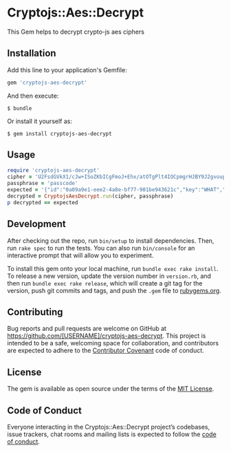# Cryptojs::Aes::Decrypt

This Gem helps to decrypt crypto-js aes ciphers

## Installation

Add this line to your application's Gemfile:

```ruby
gem 'cryptojs-aes-decrypt'
```

And then execute:

    $ bundle

Or install it yourself as:

    $ gem install cryptojs-aes-decrypt

## Usage

```ruby
require 'cryptojs-aes-decrypt'
cipher = 'U2FsdGVkX1/cJw+ISoZKbICgFmoJ+Ehx/atOTgPlt4IOCpmgrHJBY9J2gvoupPbNQs3dHsshX2EljZPlnVLATRJRyF8rOMui+uFMl8DV9I0VVA+1IqecvcP+a2gswGSjYEOiEG9kKQQ8cNlZPtGZdD4ksxxKxm/DhDxquzYX9mWwtMLe0EVYqFd0gncHX2wYzOrvKbMLZlGn/rN70XC+kQgEd47syLFOBm/cjzmVFGvymJfvuRNDl66PRzMtoGqZkQ7uufZuFS3rRUpcsiVv+0XbkSTiaZeD2t7cs+pn4G4uAymMJathk2z2pmhhd184rnXpuooaz8pXPmfdL8CwbQ=='
passphrase = 'passcode'
expected = '{"id":"0a09a9e1-eee2-4a8e-bf77-901be943621c","key":"WHAT","value":"IS_THIS_NAH","comment":"","addedBy":{"name":"Aleem Isiaka","id":"a3748a40-3ab8-4dd1-bac6-e73c1047c95f"},"addedDate":"April 22, 2022 | 20:09 GMT","method":""}'
decrypted = CryptojsAesDecrypt.run(cipher, passphrase)
p decrypted == expected

```

## Development

After checking out the repo, run `bin/setup` to install dependencies. Then, run `rake spec` to run the tests. You can also run `bin/console` for an interactive prompt that will allow you to experiment.

To install this gem onto your local machine, run `bundle exec rake install`. To release a new version, update the version number in `version.rb`, and then run `bundle exec rake release`, which will create a git tag for the version, push git commits and tags, and push the `.gem` file to [rubygems.org](https://rubygems.org).

## Contributing

Bug reports and pull requests are welcome on GitHub at https://github.com/[USERNAME]/cryptojs-aes-decrypt. This project is intended to be a safe, welcoming space for collaboration, and contributors are expected to adhere to the [Contributor Covenant](http://contributor-covenant.org) code of conduct.

## License

The gem is available as open source under the terms of the [MIT License](https://opensource.org/licenses/MIT).

## Code of Conduct

Everyone interacting in the Cryptojs::Aes::Decrypt project’s codebases, issue trackers, chat rooms and mailing lists is expected to follow the [code of conduct](https://github.com/[USERNAME]/cryptojs-aes-decrypt/blob/master/CODE_OF_CONDUCT.md).
